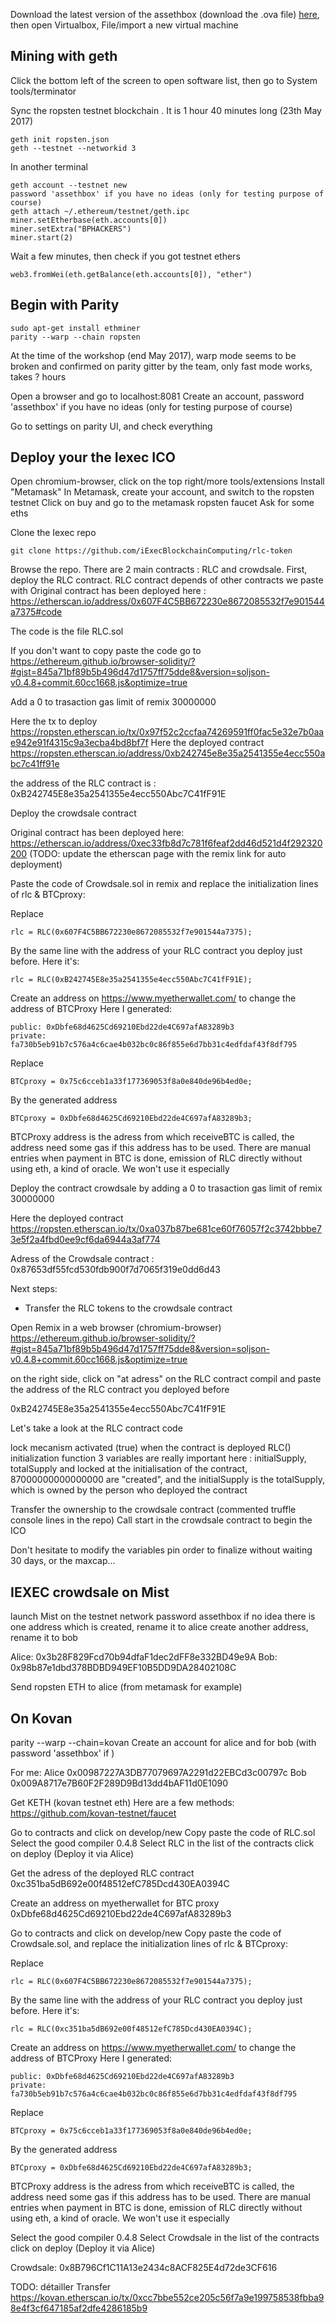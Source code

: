 Download the latest version of the assethbox (download the .ova file) [here](https://github.com/asseth/assethbox), then open Virtualbox, File/import a new virtual machine

## Mining with geth

Click the bottom left of the screen to open software list, then go to System tools/terminator

Sync the ropsten testnet blockchain . It is 1 hour 40 minutes long (23th May 2017)

    geth init ropsten.json
    geth --testnet --networkid 3

In another terminal

    geth account --testnet new
    password 'assethbox' if you have no ideas (only for testing purpose of course)
    geth attach ~/.ethereum/testnet/geth.ipc
    miner.setEtherbase(eth.accounts[0])
    miner.setExtra("BPHACKERS")
    miner.start(2)


Wait a few minutes, then check if you got testnet ethers

    web3.fromWei(eth.getBalance(eth.accounts[0]), "ether")


## Begin with Parity

    sudo apt-get install ethminer
    parity --warp --chain ropsten

At the time of the workshop (end May 2017), warp mode seems to be broken and confirmed on parity gitter by the team, only fast mode works, takes ? hours

Open a browser and go to localhost:8081
Create an account, password 'assethbox' if you have no ideas (only for testing purpose of course)

Go to settings on parity UI, and check everything


## Deploy your the Iexec ICO

Open chromium-browser, click on the top right/more tools/extensions
Install "Metamask"
In Metamask, create your account, and switch to the ropsten testnet
Click on buy and go to the metamask ropsten faucet
Ask for some eths


Clone the Iexec repo

    git clone https://github.com/iExecBlockchainComputing/rlc-token


Browse the repo. There are 2 main contracts : RLC and crowdsale. First, deploy the RLC contract. RLC contract depends of other contracts we paste with
Original contract has been deployed here : https://etherscan.io/address/0x607F4C5BB672230e8672085532f7e901544a7375#code

The code is the file RLC.sol

If you don't want to copy paste the code go to     https://ethereum.github.io/browser-solidity/?#gist=845a71bf89b5b496d47d1757ff75dde8&version=soljson-v0.4.8+commit.60cc1668.js&optimize=true

Add a 0 to trasaction gas limit of remix  30000000


Here the tx to deploy
https://ropsten.etherscan.io/tx/0x97f52c2ccfaa74269591ff0fac5e32e7b0aae942e91f4315c9a3ecba4bd8bf7f
Here the deployed contract
https://ropsten.etherscan.io/address/0xb242745e8e35a2541355e4ecc550abc7c41ff91e

the address of the RLC contract is : 0xB242745E8e35a2541355e4ecc550Abc7C41fF91E


Deploy the crowdsale contract

Original contract has been deployed here:
https://etherscan.io/address/0xec33fb8d7c781f6feaf2dd46d521d4f292320200
(TODO: update the etherscan page with the remix link for auto deployment)

Paste the code of Crowdsale.sol in remix and replace the initialization lines of rlc & BTCproxy:

Replace

    rlc = RLC(0x607F4C5BB672230e8672085532f7e901544a7375);

By the same line with the address of your RLC contract you deploy just before. Here it's:

    rlc = RLC(0xB242745E8e35a2541355e4ecc550Abc7C41fF91E);

Create an address on https://www.myetherwallet.com/ to change the address of BTCProxy
Here I generated:

    public: 0xDbfe68d4625Cd69210Ebd22de4C697afA83289b3
    private: fa730b5eb91b7c576a4c6cae4b032bc0c86f855e6d7bb31c4edfdaf43f8df795  

Replace

    BTCproxy = 0x75c6cceb1a33f177369053f8a0e840de96b4ed0e;

By the generated address

    BTCproxy = 0xDbfe68d4625Cd69210Ebd22de4C697afA83289b3;


BTCProxy address is the adress from which receiveBTC is called, the address need some gas if this address has to be used. There are manual entries when payment in BTC is done, emission of RLC directly without using eth, a kind of oracle. We won't use it especially

Deploy the contract crowdsale by adding a 0 to trasaction gas limit of remix  30000000

Here the deployed contract
https://ropsten.etherscan.io/tx/0xa037b87be681ce60f76057f2c3742bbbe73e5f2a4fbd0ee9cf6da6944a3af774

Adress of the Crowdsale contract : 0x87653df55fcd530fdb900f7d7065f319e0dd6d43


Next steps:

- Transfer the RLC tokens to the crowdsale contract

Open Remix in a web browser (chromium-browser)
https://ethereum.github.io/browser-solidity/?#gist=845a71bf89b5b496d47d1757ff75dde8&version=soljson-v0.4.8+commit.60cc1668.js&optimize=true

on the right side, click on "at adress" on the RLC contract compil and paste the address of the RLC contract you deployed before

0xB242745E8e35a2541355e4ecc550Abc7C41fF91E

Let's take a look at the RLC contract code

lock mecanism activated (true) when the contract is deployed
RLC() initialization function
3 variables are really important here :
initialSupply, totalSupply and locked
at the initialisation of the contract, 87000000000000000 are "created", and the initialSupply is the totalSupply, which is owned by the person who deployed the contract



Transfer the ownership to the crowdsale contract (commented truffle console lines in the repo)
Call start in the crowdsale contract to begin the ICO

Don't hesitate to modify the variables pin order to finalize without waiting 30 days, or the maxcap...

## IEXEC crowdsale on Mist

launch Mist on the testnet network
password assethbox if no idea
there is one address which is created, rename it to alice
create another address, rename it to bob

Alice: 0x3b28F829Fcd70b94dfaF1dec2dFF8e332BD49e9A
Bob:   0x98b87e1dbd378BDBD949EF10B5DD9DA28402108C

Send ropsten ETH to alice (from metamask for example)


## On Kovan

parity --warp --chain=kovan
Create an account for alice and for bob (with password 'assethbox' if )

For me:
Alice 0x00987227A3DB77079697A2291d22EBCd3c00797c
Bob   0x009A8717e7B60F2F289D9Bd13dd4bAF11d0E1090

Get KETH (kovan testnet eth)
Here are a few methods: https://github.com/kovan-testnet/faucet

Go to contracts and click on develop/new
Copy paste the code of RLC.sol
Select the good compiler 0.4.8
Select RLC in the list of the contracts
click on deploy (Deploy it via Alice)

Get the adress of the deployed RLC contract
0xc351ba5dB692e00f48512efC785Dcd430EA0394C

Create an address on myetherwallet for BTC proxy
0xDbfe68d4625Cd69210Ebd22de4C697afA83289b3



Go to contracts and click on develop/new
Copy paste the code of Crowdsale.sol, and replace the initialization lines of rlc & BTCproxy:

Replace

    rlc = RLC(0x607F4C5BB672230e8672085532f7e901544a7375);

By the same line with the address of your RLC contract you deploy just before. Here it's:

    rlc = RLC(0xc351ba5dB692e00f48512efC785Dcd430EA0394C);

Create an address on https://www.myetherwallet.com/ to change the address of BTCProxy
Here I generated:

    public: 0xDbfe68d4625Cd69210Ebd22de4C697afA83289b3
    private: fa730b5eb91b7c576a4c6cae4b032bc0c86f855e6d7bb31c4edfdaf43f8df795  

Replace

    BTCproxy = 0x75c6cceb1a33f177369053f8a0e840de96b4ed0e;

By the generated address

    BTCproxy = 0xDbfe68d4625Cd69210Ebd22de4C697afA83289b3;


BTCProxy address is the adress from which receiveBTC is called, the address need some gas if this address has to be used. There are manual entries when payment in BTC is done, emission of RLC directly without using eth, a kind of oracle. We won't use it especially


Select the good compiler 0.4.8
Select Crowdsale in the list of the contracts
click on deploy (Deploy it via Alice)

Crowdsale:
0x8B796Cf1C11A13e2434c8ACF825E4d72de3CF616

TODO: détailler
Transfer
https://kovan.etherscan.io/tx/0xcc7bbe552ce205c56f7a9e199758538fbba98e4f3cf647185af2dfe4286185b9
